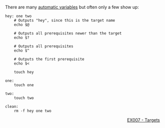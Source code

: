 There are many [automatic variables](https://www.gnu.org/software/make/manual/html_node/Automatic-Variables.html) but often only a few show up:

```make
hey: one two
	# Outputs "hey", since this is the target name
	echo $@

	# Outputs all prerequisites newer than the target
	echo $?

	# Outputs all prerequisites
	echo $^

	# Outputs the first prerequisite
	echo $<

	touch hey

one:
	touch one

two:
	touch two

clean:
	rm -f hey one two
```

<p align="right">
	<a href="https://github.com/AmrElsayyad/makefile-tutorial/tree/main/EX007%20-%20Targets" id="EX007">
		EX007 - Targets
	</a>
</p>
